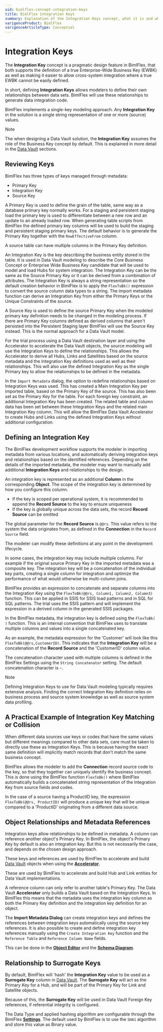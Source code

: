 ```yaml
---
uid: bimlflex-concept-integration-keys
title: BimlFlex Integration Keys
summary: Explanation of the Integration Keys concept, what it is and why it matters
varigenceProduct: BimlFlex
varigenceArticleType: Conceptual
---
```


# Integration Keys

The **Integration Key** concept is a pragmatic design feature in BimlFlex, that both supports the definition of a true Enterprise-Wide Business Key (EWBK) as well as making it easier to allow cross-system integration where a true EWBK cannot be easily defined.

In short, defining **Integration Keys** allows modelers to define their own relationships between data sets. BimlFlex will use these relationships to generate data integration code.

BimlFlex implements a single-key modeling approach. Any **Integration Key** in the solution is a single string representation of one or more (source) values.

> [!NOTE]
> The when designing a Data Vault solution, the **Integration Key** assumes the role of the Business Key concept by default. This is explained in more detail in the [Data Vault](xref:bimlflex-data-vault-index) sections.

## Reviewing Keys

BimlFlex has three types of keys managed through metadata:

* Primary Key
* Integration Key
* Source Key

A Primary Key is used to define the grain of the table, same way as a database primary key normally works. For a staging and persistent staging load the primary key is used to differentiate between a new row and an update to an already loaded row. When generating table scripts from BimlFlex the defined primary key columns will be used to build the staging and persistent staging primary keys. The default behavior is to generate the Primary Key together with the `RowEffectiveFrom` column.

A source table can have multiple columns in the Primary Key definition.

An Integration Key is the key describing the business entity stored in the table. It is used in Data Vault modeling to describe the Core Business Concept or Enterprise Wide Business Key candidate that will be used to model and load Hubs for system integration. The Integration Key can be the same as the Source Primary Key or it can be derived from a combination of attributes. The Integration Key is always a string representation so the default creation behavior in BimlFlex is to apply the `FlexToBk()` expression to convert the source column data types to a string. The import metadata function can derive an Integration Key from either the Primary Keys or the Unique Constraints of the source.

A Source Key is used to define the source Primary Key when the modeled primary key definition needs to be changed in the modeling process. If there are Primary Key columns defined as derived columns that aren't persisted into the Persistent Staging layer BimlFlex will use the Source Key instead. This is the normal approach for a Data Vault model.

For the trial process using a Data Vault destination layer and using the Accelerator to accelerate the Data Vault objects, the source modeling will use the Integration Keys to define the relationships. This allows the Accelerator to derive all Hubs, Links and Satellites based on the source metadata and the Integration Key definitions used as well as their relationships. This will also use the defined Integration Key as the single Primary key to allow the relationships to be defined in the metadata.

In the `Import Metadata` dialog, the option to redefine relationships based on Integration Keys was used. This has created a Main Integration Key per imported table, based on the Primary Key of the source. This has also been set as the Primary Key for the table. For each foreign key constraint, an additional Integration Key has been created. The related table and column data has been set between these Integration Keys and the related main Integration Key column. This will allow the BimlFlex Data Vault Accelerator to create Hubs and Links using the defined Integration Keys without additional configuration.

## Defining an Integration Key

The BimlFlex development workflow supports the modeler in importing metadata from various locations, and automatically deriving integration keys and relationships based on the identified references. Depending on the details of the imported metadata, the modeler may want to manually add additional **Integration Keys** and relationships to the design.

An integration key is represented as an additional **Column** in the corresponding **Object**. The scope of the integration key is determined by how you configure this column.

* If the key is scoped per operational system, it is recommended to append the **Record Source** to the key to ensure uniqueness
* If the key is globally unique across the data sets, the record **Record Source** can be omitted

The global parameter for the **Record Source** is `@@rs`. This value refers to the system the data originates from, as defined in the **Connection** in the `Record Source` field.

The modeler can modify these definitions at any point in the development lifecycle.

In some cases, the integration key may include multiple columns. For example if the original source Primary Key in the imported metadata was a composite key. The integration key will be a concatenation of the individual key parts, creating a single column for integration and optimize the performance of what would otherwise be multi-column joins.

BimlFlex provides an expression to concatenate and separate columns into the Integration Key using the `FlexToBk(@@rs, Column1, Column2, Column3)` function. This can be applied in SSIS for SSIS load patterns and in SQL for SQL patterns. The trial uses the SSIS pattern and will implement the expression in a derived column in the generated SSIS packages.

In the BimlFlex metadata, the integration key is defined using the `FlexToBk( )` function. This is an internal convention that BimlFlex uses to translate multiple columns and values into a single concatenated key.

As an example, the metadata expression for the 'Customer' will look like this `FlexToBk(@@rs,CustomerID)`. This indicates that the **Integration Key** will be a concatenation of the **Record Source** and the 'CustomerID' column value.

The concatenation character used with multiple columns is defined in the BimlFlex Settings using the `String Concatenator` setting. The default concatenation character is `~`.

> [!NOTE]
> Defining Integration Keys to use for Data Vault modeling typically requires extensive analysis. Finding the correct Integration Key definition relies on business process and source system knowledge as well as source system data profiling.

## A Practical Example of Integration Key Matching or Collision

When different data sources use keys or codes that have the same values but different meanings compared to other data sets, care must be taken to directly use these as Integration Keys. This is because having the exact same definition will implicitly match records that don't match the same business concept.

BimlFlex allows the modeler to add the **Connection** record source code to the key, so that they together can uniquely identify the business concept. This is done using the BimlFlex function `FlexToBk()` where BimlFlex automatically builds a concatenated string representation of the Integration Key from source fields and codes.

In the case of a source having a ProductID key, the expression `FlexToBk(@@rs, ProductID)` will produce a unique key that will be unique compared to a 'ProductID' originating from a different data source.

## Object Relationships and Metadata References

Integration keys allow relationships to be defined in metadata. A column can reference another object's Primary Key. In BimlFlex, the object's Primary Key by default is also an integration key. But this is not necessarily the case, and depends on the chosen design approach.

These keys and references are used by BimlFlex to accelerate and build [Data Vault](xref:bimlflex-data-vault-index) objects when using the [**Accelerator**](xref:bimlflex-data-vault-accelerator).

These are used by BimlFlex to accelerate and build Hub and Link entities for Data Vault implementations.

A reference column can only refer to another table's Primary Key. The Data Vault **Accelerator** only builds a Data Vault based on the Integration Keys. In BimlFlex this means that the metadata uses the integration key column as both the Primary Key definition and the integration key definition for an object.

The **Import Metadata Dialog** can create integration keys and defines the references between integration keys automatically using the source key references. It is also possible to create and define integration key references manually using the `Create Integration Key` function and the `Reference Table` and `Reference Column Name` fields.

This can be done in the [**Object Editor**](xref:bimlflex-object-editor) and the [**Schema Diagram**](xref:bimlflex-schema-diagram).

## Relationship to Surrogate Keys

By default, BimlFlex will 'hash' the **Integration Key** value to be used as a **Surrogate Key** column in [Data Vault](xref:bimlflex-data-vault-index). The **Surrogate Key** will act as the Primary Key for a Hub, and will be part of the Primary Key for Link and Satellite objects.

Because of this, the **Surrogate Key** will be used in Data Vault Foreign Key references, if referential integrity is configured.

The Data Type and applied hashing algorithm are configurable through the BimlFlex [**Settings**](xref:bimlflex-setting-editor). The default used by BimlFlex is to use the `SHA1` algorithm and store this value as Binary value.
